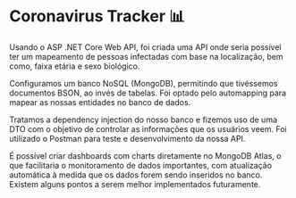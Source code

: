 # Coronavirus Tracker 📊

Usando o ASP .NET Core Web API, foi criada uma API onde seria possível ter um mapeamento de pessoas infectadas com base na localização, bem como, faixa etária e sexo biológico.

Configuramos um banco NoSQL (MongoDB), permitindo que tivéssemos documentos BSON, ao invés de tabelas. Foi optado pelo automapping para mapear as nossas entidades no banco de dados. 

Tratamos a dependency injection do nosso banco e fizemos uso de uma DTO com o objetivo de controlar as informações que os usuários veem. Foi utilizado o Postman para teste e desenvolvimento da nossa API.

É possível criar dashboards com charts diretamente no MongoDB Atlas, o que facilitaria o monitoramento de dados importantes, com atualização automática à medida que os dados forem sendo inseridos no banco. Existem alguns pontos a serem melhor implementados futuramente. 

